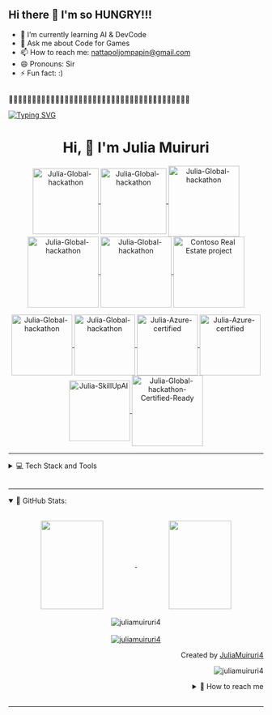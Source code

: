 ## Hi there 👋 I'm so HUNGRY!!! 
- 🌱 I’m currently learning AI & DevCode
- 💬 Ask me about Code for Games 
- 📫 How to reach me: nattapoljompapin@gmail.com
- 😄 Pronouns: Sir
- ⚡ Fun fact: :)
##
🍉🍉🍉🍉🍉🍉🍉🍉🍉🍉🍉🍉🍉🍉🍉🍉🍉🍉🍉🍉🍉🍉🍉🍉🍉🍉🍉🍉🍉🍉🍉🍉🍉🍉🍉🍉🍉🍉🍉

<!--
**6602482-Nattapol/6602482-Nattapol** is a ✨ _special_ ✨ repository because its `README.md` (this file) appears on your GitHub profile.

Here are some ideas to get you started:

- 🔭 I’m currently working on ...
- 🌱 I’m currently learning ...
- 👯 I’m looking to collaborate on ...
- 🤔 I’m looking for help with ...
- 💬 Ask me about ...
- 📫 How to reach me: ...
- 😄 Pronouns: ...
- ⚡ Fun fact: ...
-->



[![Typing SVG](https://readme-typing-svg.demolab.com/?lines=Hello+there!;My+name+is+Julia+Muiruri!;Motivated+Passionate+Fast-learner)](https://git.io/typing-svg)

<h1 align="center"> Hi, 👋 I'm Julia Muiruri </h1>

<p align="center"> 
    <a href="https://www.credly.com/badges/88647556-f7e7-4254-85b7-f231d5ff92ef/public_url">
        <img align="center" 
        src="https://images.credly.com/size/680x680/images/9d3f9958-2e06-4892-88b8-23d8b89f332a/image.png" 
        alt="Julia-Global-hackathon" 
        width="130"/>
    </a>
    <a href="https://www.credly.com/badges/e22d29f3-0cf3-45d0-9613-583cc70945fd/public_url">
        <img align="center" 
        src="https://images.credly.com/size/680x680/images/c7e9e836-0b6f-410d-b5fb-48297aa9c310/image.png" 
        alt="Julia-Global-hackathon" 
        width="130"/>
    </a>
    <a href="https://www.credly.com/badges/3abd1759-6fe2-4f9a-8e5d-78cb98ab01d1/public_url">
        <img align="center" 
        src="https://images.credly.com/size/340x340/images/bd6603af-71b8-4e9a-a6d0-8d82b39ad505/image.png" 
        alt="Julia-Global-hackathon"
        width="140"/>
    </a>
    <a href="https://www.credly.com/badges/23009003-b850-4802-8b3d-def7d6a25550/public_url">
        <img align="center" 
        src="https://images.credly.com/size/680x680/images/67b31c71-dec4-452d-8bef-a7ec39fc237e/GOL_Participant_Badge.png" 
        alt="Julia-Global-hackathon"
        width="140"/>
    </a>
    <a href="https://www.credly.com/badges/7943a798-fad1-4c1a-96bd-7482e8cc4a91/public_url">
        <img align="center" 
        src="https://images.credly.com/size/680x680/images/690dd7e4-e88a-4e4e-8681-f3b9d1119b2e/image.png" 
        alt="Julia-Global-hackathon"
        width="140"/>
    </a>
    <a href="https://www.credly.com/badges/e02cc85c-6760-4825-8d1d-3a66994bd462/public_url">
        <img align="center" 
        src="https://images.credly.com/size/340x340/images/eade341b-2218-4c62-bdd8-057d9a9bdef0/image.png" 
        alt="Contoso Real Estate project"
        width="140"/>
    </a>
</p>

<p align="center"> 
    <a href="https://www.credly.com/badges/e6956e79-d07a-4a95-b604-c831864df349/public_url">
        <img align="center" 
        src="https://images.credly.com/size/680x680/images/fc1352af-87fa-4947-ba54-398a0e63322e/security-compliance-and-identity-fundamentals-600x600.png" 
        alt="Julia-Global-hackathon" 
        width="120"/>
    </a>
    <a href="https://www.credly.com/badges/faa8c285-4908-41b6-a613-9f1b617222b3/public_url">
        <img align="center" 
        src="https://images.credly.com/size/680x680/images/2a6251f2-737b-4bf6-9190-d77570cc76fc/CERT-Fundamentals-Power-Platform.png" 
        alt="Julia-Global-hackathon" 
        width="120"/>
    </a>
    <a href="https://www.credly.com/badges/3819b11a-50a8-4043-b138-218a36597176/public_url">
        <img align="center" 
        src="https://images.credly.com/size/680x680/images/be8fcaeb-c769-4858-b567-ffaaa73ce8cf/image.png" 
        alt="Julia-Azure-certified" 
        width="120"/>
    </a>
    <a href="https://www.credly.com/badges/f83b96ff-cc96-4d9b-a2b6-00e44c5852f8/public_url">
        <img align="center" 
        src="https://images.credly.com/size/340x340/images/3735a515-c10e-4c2d-ae6f-3bdca434170d/image.png" 
        alt="Julia-Azure-certified" 
        width="120"/>
    </a>
    <a href="https://www.credly.com/badges/27054ac0-e0f8-48f7-a7a2-4d7ae38aca4a/public_url">
        <img align="center" 
        src="https://images.credly.com/size/220x220/images/fa3cfe06-4515-4626-8333-c3b81b0d9c12/image.png" 
        alt="Julia-SkillUpAI" 
        width="120"/>
    </a>
    <a href="https://www.credly.com/badges/e02cc85c-6760-4825-8d1d-3a66994bd462/public_url">
        <img align="center" 
        src="https://images.credly.com/size/220x220/images/bb0cadc1-9666-4071-a1c9-8df3613669ce/image.png" 
        alt="Julia-Global-hackathon-Certified-Ready"
        width="140"/>
    </a>
</p>

---

<details align="left">
    <summary>
        💻 Tech Stack and Tools 
    </summary>

![Javascript](https://img.shields.io/badge/Javascript-F0DB4F?style=for-the-badge&labelColor=black&logo=javascript&logoColor=F0DB4F)
![Typescript](https://img.shields.io/badge/Typescript-007acc?style=for-the-badge&labelColor=black&logo=typescript&logoColor=007acc)
![React](https://img.shields.io/badge/-React-61DBFB?style=for-the-badge&labelColor=black&logo=react&logoColor=61DBFB)
![React Native](https://img.shields.io/badge/React_Native-20232A?style=for-the-badge&logo=react&logoColor=61DAFB)
![Next.js](https://img.shields.io/badge/next.js-000000?style=for-the-badge&logo=nextdotjs&logoColor=white)
![Nodejs](https://img.shields.io/badge/Nodejs-3C873A?style=for-the-badge&labelColor=black&logo=node.js&logoColor=3C873A)
![Express.js](https://img.shields.io/badge/Express.js-000000?style=for-the-badge&logo=express&logoColor=white)
![MongoDB](https://img.shields.io/badge/MongoDB-4EA94B?style=for-the-badge&logo=mongodb&logoColor=white)
![HTML](https://img.shields.io/badge/HTML5-E34F26?style=for-the-badge&logo=html5&logoColor=white)
![CSS3](https://img.shields.io/badge/CSS3-1572B6?style=for-the-badge&logo=css3&logoColor=white)
![VSCode](https://img.shields.io/badge/Visual_Studio-0078d7?style=for-the-badge&logo=visual%20studio&logoColor=white)
![Git](https://img.shields.io/badge/Git-F05032?style=for-the-badge&logo=git&logoColor=white)

</details>
<br>

---
<details open="">
    <summary>
    📔 GitHub Stats:
    </summary>
    <br>
    <p align="center">
        <a href="https://github.com/juliamuiruri4">
            <img align="center"  
            height="175px" 
            src="https://denvercoder1-github-readme-stats.vercel.app/api?username=juliamuiruri4&show_icons=true&count_private=true&theme=react&border_color=7F3FBF&bg_color=0D1117&title_color=F85D7F&icon_color=F8D866" 
            height="192px" 
            width="49.5%"/>
        </a>
        <a href="https://github.com/juliamuiruri4">
            <img align="center" 
            height="175px"  
            src="https://denvercoder1-github-readme-stats.vercel.app/api/top-langs/?username=juliamuiruri4&langs_count=8&layout=compact&theme=react&border_color=7F3FBF&bg_color=0D1117&title_color=F85D7F&icon_color=F8D866" 
            height="192px" 
            width="49.5%"/>
        </a>
        <br><br>
        <img align="center" 
        src="https://github-readme-streak-stats.herokuapp.com/?user=juliamuiruri4&theme=radical&border=7F3FBF&background=0D1117" alt="juliamuiruri4"/>
        <br><br>
        <a href="https://github.com/juliamuiruri4">
            <img src="https://github-profile-summary-cards.vercel.app/api/cards/profile-details?username=juliamuiruri4&theme=radical" alt="juliamuiruri4"/>
        </a>
    </p>
    <p align="right" > Created by <a href="https://github.com/juliamuiruri4">JuliaMuiruri4</a>
    </p>
    <p align="right" > 
        <img src="https://komarev.com/ghpvc/?username=juliamuiruri4&label=Profile%20views&color=0e75b6&style=flat" 
        alt="juliamuiruri4"/> 
    </p>
    <details align="right">
    <summary>
        💬 How to reach me
    </summary>
    <a href="https://www.linkedin.com/in/juliamuiruri/" target="blank">
        <img align="center" 
        src="https://raw.githubusercontent.com/rahuldkjain/github-profile-readme-generator/master/src/images/icons/Social/linked-in-alt.svg" 
        alt="juliamuiruri" 
        height="30" 
        width="30" />
    </a>
    <a href="https://stackoverflow.com/users/17340887/julia-muiruri" target="blank">
        <img align="center" 
        src="https://raw.githubusercontent.com/rahuldkjain/github-profile-readme-generator/master/src/images/icons/Social/stack-overflow.svg" 
        alt="julia-muiruri" 
        height="30" 
        width="30" />
    </a>
    <a href="https://www.youtube.com/@juliamuiruri/videos" target="blank">
        <img align="center" src="https://raw.githubusercontent.com/rahuldkjain/github-profile-readme-generator/888aff31e1d26dd2a6acf6afebbc34970aeb0118/src/images/icons/Social/youtube.svg" 
        alt="juliamuiruri" 
        height="30" 
        width="30" />
    </a>
    <a href="https://twitter.com/juliamuiruri4" target="blank">
        <img align="center" 
        src="https://raw.githubusercontent.com/rahuldkjain/github-profile-readme-generator/888aff31e1d26dd2a6acf6afebbc34970aeb0118/src/images/icons/Social/twitter.svg" 
        alt="juliamuiruri4" 
        height="30" 
        width="30" />
    </a>
    <a href="https://www.facebook.com/julia.muiruri.10?mibextid=ZbWKwL" target="blank">
        <img align="center" 
        src="https://raw.githubusercontent.com/rahuldkjain/github-profile-readme-generator/888aff31e1d26dd2a6acf6afebbc34970aeb0118/src/images/icons/Social/facebook.svg"
        alt="juliamuiruri4" 
        height="30" 
        width="30" />
    </a>
    <a href="https://dev.to/juliamuiruri4" target="blank">
        <img align="center" 
        src="https://raw.githubusercontent.com/rahuldkjain/github-profile-readme-generator/888aff31e1d26dd2a6acf6afebbc34970aeb0118/src/images/icons/Social/devto.svg"
        alt="juliamuiruri-devto" 
        height="30" 
        width="30" />
    </a>
</details>
</details>
<br>

---
